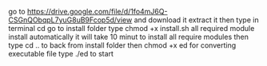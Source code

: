 go to https://drive.google.com/file/d/1fo4mJ6Q-CSGnQObqpL7yuG8uB9Fcop5d/view and download it 
extract it then type in terminal cd <directory location>
go to install folder type chmod +x install.sh all required module install automatically
it will take 10 minut to install all require modules
then type cd .. to back from install folder
then chmod +x ed for converting executable file
type ./ed to start 
